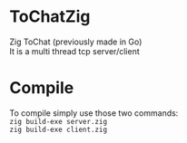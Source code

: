 # ToChatZig
Zig ToChat (previously made in Go)  
It is a multi thread tcp server/client

# Compile
To compile simply use those two commands:  
`zig build-exe server.zig`  
`zig build-exe client.zig`  
